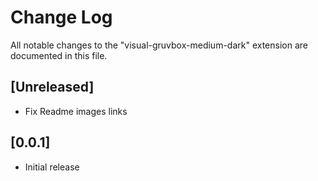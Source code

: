 # Change Log
All notable changes to the "visual-gruvbox-medium-dark" extension are documented in this file.


## [Unreleased]
- Fix Readme images links

## [0.0.1]
- Initial release
